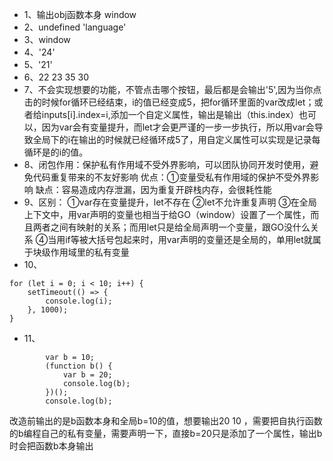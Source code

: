 - 1、输出obj函数本身   window
- 2、undefined 'language'
- 3、window
- 4、'24'
- 5、'21'
- 6、22 23 35 30
- 7、不会实现想要的功能，不管点击哪个按钮，最后都是会输出'5',因为当你点击的时候for循环已经结束，i的值已经变成5，把for循环里面的var改成let；或者给inputs[i].index=i,添加一个自定义属性，输出是输出（this.index）也可以，因为var会有变量提升，而let才会更严谨的一步一步执行，所以用var会导致全局下的i在输出的时候就已经循环成5了，用自定义属性可以实现是记录每循环是的i的值。
- 8、闭包作用：保护私有作用域不受外界影响，可以团队协同开发时使用，避免代码重复带来的不友好影响
     优点：①变量受私有作用域的保护不受外界影响 
     缺点：容易造成内存泄漏，因为重复开辟栈内存，会很耗性能
- 9、区别：
            ①var存在变量提升，let不存在
            ②let不允许重复声明
            ③在全局上下文中，用var声明的变量也相当于给GO（window）设置了一个属性，而且两者之间有映射的关系；而用let只是给全局声明一个变量，跟GO没什么关系
            ④当用if等被大括号包起来时，用var声明的变量还是全局的，单用let就属于块级作用域里的私有变量
- 10、
```
for (let i = 0; i < 10; i++) {
    setTimeout(() => {
        console.log(i);
    }, 1000);
}
```
- 11、
```
        var b = 10;
        (function b() {
            var b = 20;
            console.log(b);
        })();
        console.log(b);
```
改造前输出的是b函数本身和全局b=10的值，想要输出20  10 ，需要把自执行函数的b编程自己的私有变量，需要声明一下，直接b=20只是添加了一个属性，输出b时会把函数b本身输出